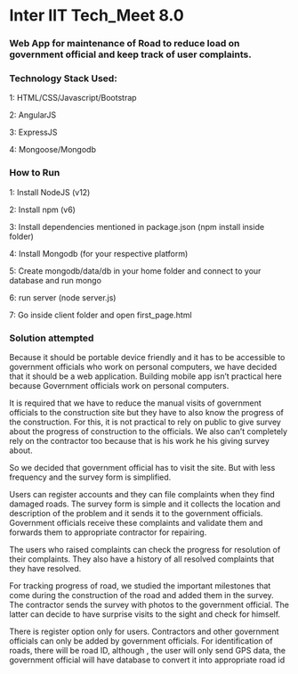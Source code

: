 # Inter IIT Tech_Meet 8.0
### Web App for maintenance of Road to reduce load on government official and keep track of user complaints.


### Technology Stack Used:

1: HTML/CSS/Javascript/Bootstrap

2: AngularJS

3: ExpressJS

4: Mongoose/Mongodb

### How to Run

1: Install NodeJS (v12)

2: Install npm (v6)

3: Install dependencies mentioned in package.json (npm install inside folder)

4: Install Mongodb (for your respective platform)

5: Create mongodb/data/db in your home folder and connect to your database and run mongo

6: run server (node server.js)

7: Go inside client folder and open first_page.html


### Solution attempted

Because it should be portable device friendly and it has to be accessible to government officials who work on personal computers, we have decided that it should be a web application. Building mobile app isn’t practical here because Government officials work on personal computers.

It is required that we have to reduce the manual visits of government officials to the construction site but they have to also know the progress of the construction. For this, it is not practical to rely on public to give survey about the progress of construction to the officials. We also can’t completely rely on the contractor too because that is his work he his giving survey about.

So we decided that government official has to visit the site. But with less frequency and the survey form is simplified.

Users can register accounts and they can file complaints when they find damaged roads. The survey form is simple and it collects the location and description of the problem and it sends it to the government officials. Government officials receive these complaints and validate them and forwards them to appropriate contractor for repairing.

The users who raised complaints can check the progress for resolution of their complaints. They also have a history of all resolved complaints that they have resolved.

For tracking progress of road, we studied the important milestones that come during the construction of the road and added them in the survey. The contractor sends the survey with photos to the government official. The latter can decide to have surprise visits to the sight and check for himself. 

There is register option only for users. Contractors and other government officials can only be added by government officials.
For identification of roads, there will be road ID, although , the user will only send GPS data, the government official will have database to convert it into appropriate road id




